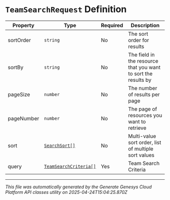 # `TeamSearchRequest` Definition

| Property | Type | Required | Description |
|----------|------|----------|-------------|
| sortOrder | `string` | No | The sort order for results |
| sortBy | `string` | No | The field in the resource that you want to sort the results by |
| pageSize | `number` | No | The number of results per page |
| pageNumber | `number` | No | The page of resources you want to retrieve |
| sort | [`SearchSort[]`](searchsort-definition.md) | No | Multi-value sort order, list of multiple sort values |
| query | [`TeamSearchCriteria[]`](teamsearchcriteria-definition.md) | Yes | Team Search Criteria |

---

*This file was automatically generated by the Generate Genesys Cloud Platform API classes utility on 2025-04-24T15:04:25.870Z*